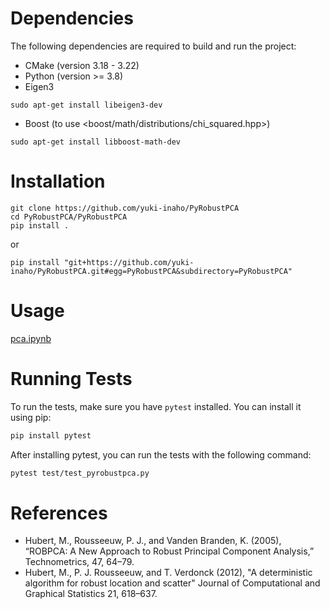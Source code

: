 # Dependencies

The following dependencies are required to build and run the project:

- CMake (version 3.18 - 3.22)
- Python (version >= 3.8)
- Eigen3
```
sudo apt-get install libeigen3-dev
```
- Boost (to use <boost/math/distributions/chi_squared.hpp>)
```
sudo apt-get install libboost-math-dev
```

# Installation

```
git clone https://github.com/yuki-inaho/PyRobustPCA
cd PyRobustPCA/PyRobustPCA
pip install .
```

or

```
pip install "git+https://github.com/yuki-inaho/PyRobustPCA.git#egg=PyRobustPCA&subdirectory=PyRobustPCA"
```

# Usage

[pca.ipynb](https://github.com/yuki-inaho/PyRobustPCA/blob/main/example/pca.ipynb)

# Running Tests

To run the tests, make sure you have `pytest` installed. You can install it using pip:

```bash
pip install pytest
```

After installing pytest, you can run the tests with the following command:

```bash
pytest test/test_pyrobustpca.py
```

# References

- Hubert, M., Rousseeuw, P. J., and Vanden Branden, K. (2005), “ROBPCA: A New Approach to
  Robust Principal Component Analysis,” Technometrics, 47, 64–79.
- Hubert, M., P. J. Rousseeuw, and T. Verdonck (2012), "A deterministic
  algorithm for robust location and scatter" Journal of Computational and
  Graphical Statistics 21, 618–637.
